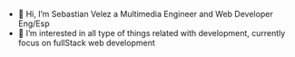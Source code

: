 - 👋 Hi, I’m Sebastian Velez a Multimedia Engineer and Web Developer Eng/Esp
- 👀 I’m interested in all type of things related with development, currently focus on fullStack web development
